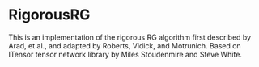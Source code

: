 # RigorousRG
This is an implementation of the rigorous RG algorithm first described by Arad, et al., and adapted by Roberts, Vidick, and Motrunich. Based on ITensor tensor network library by Miles Stoudenmire and Steve White.
